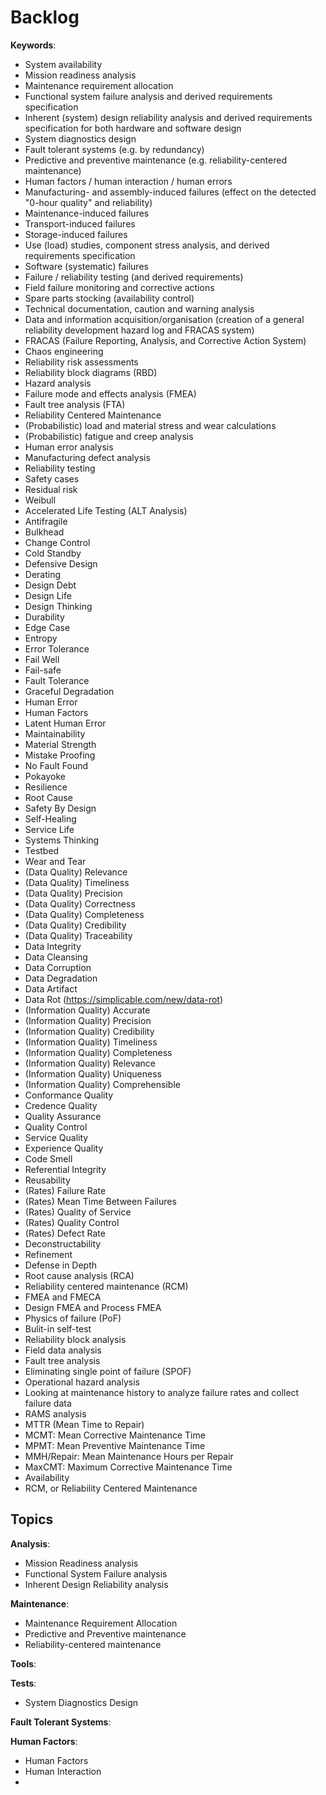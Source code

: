 # Backlog

**Keywords**:
* System availability
* Mission readiness analysis
* Maintenance requirement allocation
* Functional system failure analysis and derived requirements specification
* Inherent (system) design reliability analysis and derived requirements specification for both hardware and software design
* System diagnostics design
* Fault tolerant systems (e.g. by redundancy)
* Predictive and preventive maintenance (e.g. reliability-centered maintenance)
* Human factors / human interaction / human errors
* Manufacturing- and assembly-induced failures (effect on the detected "0-hour quality" and reliability)
* Maintenance-induced failures
* Transport-induced failures
* Storage-induced failures
* Use (load) studies, component stress analysis, and derived requirements specification
* Software (systematic) failures
* Failure / reliability testing (and derived requirements)
* Field failure monitoring and corrective actions
* Spare parts stocking (availability control)
* Technical documentation, caution and warning analysis
* Data and information acquisition/organisation (creation of a general reliability development hazard log and FRACAS system)
* FRACAS (Failure Reporting, Analysis, and Corrective Action System)
* Chaos engineering
* Reliability risk assessments
* Reliability block diagrams (RBD)
* Hazard analysis
* Failure mode and effects analysis (FMEA)
* Fault tree analysis (FTA)
* Reliability Centered Maintenance
* (Probabilistic) load and material stress and wear calculations
* (Probabilistic) fatigue and creep analysis
* Human error analysis
* Manufacturing defect analysis
* Reliability testing
* Safety cases
* Residual risk
* Weibull
* Accelerated Life Testing (ALT Analysis)
* Antifragile
* Bulkhead
* Change Control
* Cold Standby
* Defensive Design
* Derating
* Design Debt
* Design Life
* Design Thinking
* Durability
* Edge Case
* Entropy
* Error Tolerance
* Fail Well
* Fail-safe
* Fault Tolerance
* Graceful Degradation
* Human Error
* Human Factors
* Latent Human Error
* Maintainability
* Material Strength
* Mistake Proofing
* No Fault Found
* Pokayoke
* Resilience
* Root Cause
* Safety By Design
* Self-Healing
* Service Life
* Systems Thinking
* Testbed
* Wear and Tear
* (Data Quality) Relevance
* (Data Quality) Timeliness
* (Data Quality) Precision
* (Data Quality) Correctness
* (Data Quality) Completeness
* (Data Quality) Credibility
* (Data Quality) Traceability
* Data Integrity
* Data Cleansing
* Data Corruption
* Data Degradation
* Data Artifact
* Data Rot (https://simplicable.com/new/data-rot)
* (Information Quality) Accurate
* (Information Quality) Precision
* (Information Quality) Credibility
* (Information Quality) Timeliness
* (Information Quality) Completeness
* (Information Quality) Relevance
* (Information Quality) Uniqueness
* (Information Quality) Comprehensible
* Conformance Quality
* Credence Quality
* Quality Assurance
* Quality Control
* Service Quality
* Experience Quality
* Code Smell
* Referential Integrity
* Reusability
* (Rates) Failure Rate
* (Rates) Mean Time Between Failures
* (Rates) Quality of Service
* (Rates) Quality Control
* (Rates) Defect Rate
* Deconstructability
* Refinement
* Defense in Depth
* Root cause analysis (RCA)
* Reliability centered maintenance (RCM)
* FMEA and FMECA
* Design FMEA and Process FMEA
* Physics of failure (PoF) 
* Bulit-in self-test
* Reliability block analysis
* Field data analysis
* Fault tree analysis
* Eliminating single point of failure (SPOF)
* Operational hazard analysis
* Looking at maintenance history to analyze failure rates and collect failure data 
* RAMS analysis
* MTTR (Mean Time to Repair)
* MCMT: Mean Corrective Maintenance Time
* MPMT: Mean Preventive Maintenance Time
* MMH/Repair: Mean Maintenance Hours per Repair
* MaxCMT: Maximum Corrective Maintenance Time
* Availability
* RCM, or Reliability Centered Maintenance

## Topics

**Analysis**:
* Mission Readiness analysis
* Functional System Failure analysis
* Inherent Design Reliability analysis

**Maintenance**:
* Maintenance Requirement Allocation
* Predictive and Preventive maintenance
* Reliability-centered maintenance

**Tools**:

**Tests**:
* System Diagnostics Design

**Fault Tolerant Systems**:

**Human Factors**:
* Human Factors
* Human Interaction
* 

